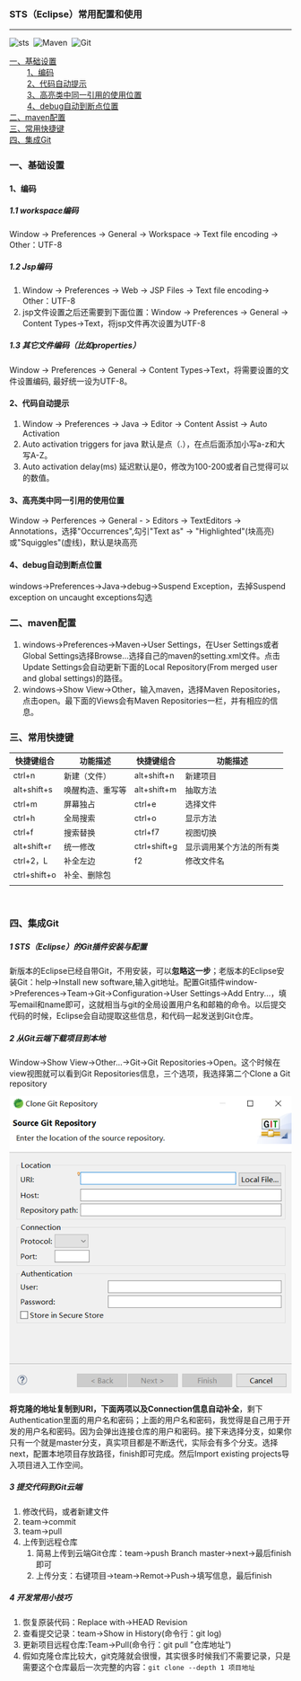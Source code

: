 ### STS（Eclipse）常用配置和使用

-------
![sts](https://img.shields.io/static/v1?label=STS&message=4.3.2.RELEASE&color=brightgreen)&nbsp;&nbsp;![Maven](https://img.shields.io/static/v1?label=Maven&message=3.6.0&color=brightgreen)&nbsp;&nbsp;![Git](https://img.shields.io/static/v1?label=Git&message=2.22.0-64-bit&color=brightgreen)

<nav>
    <a href="#一基础设置">一、基础设置</a><br/>
    &nbsp;&nbsp;&nbsp;&nbsp;&nbsp;&nbsp;&nbsp;&nbsp;<a href="#1编码">1、编码</a><br/>
    &nbsp;&nbsp;&nbsp;&nbsp;&nbsp;&nbsp;&nbsp;&nbsp;<a href="#2代码自动提示">2、代码自动提示</a><br/>
    &nbsp;&nbsp;&nbsp;&nbsp;&nbsp;&nbsp;&nbsp;&nbsp;<a href="#3高亮类中同一引用的使用位置">3、高亮类中同一引用的使用位置</a><br/>
     &nbsp;&nbsp;&nbsp;&nbsp;&nbsp;&nbsp;&nbsp;&nbsp;<a href="#4debug自动到断点位置">4、debug自动到断点位置</a><br/>
    <a href="#二maven配置">二、maven配置</a><br/>
    <a href="#三常用快捷键">三、常用快捷键</a><br/>
    <a href="#四集成Git">四、集成Git</a><br/>
</nav>



### 一、基础设置

#### 1、编码

##### 1.1 workspace编码

Window -> Preferences -> General -> Workspace -> Text file encoding -> Other：UTF-8

##### 1.2 Jsp编码

1. Window -> Preferences -> Web -> JSP Files -> Text file encoding-> Other：UTF-8
2. jsp文件设置之后还需要到下面位置：Window -> Preferences -> General -> Content Types->Text，将jsp文件再次设置为UTF-8

##### 1.3 其它文件编码（比如properties）

Window -> Preferences -> General -> Content Types->Text，将需要设置的文件设置编码, 最好统一设为UTF-8。

#### 2、代码自动提示

1. Window -> Preferences -> Java -> Editor -> Content Assist -> Auto Activation
2. Auto activation triggers for java 默认是点（.），在点后面添加小写a-z和大写A-Z。
3. Auto activation delay(ms) 延迟默认是0，修改为100-200或者自己觉得可以的数值。

#### 3、高亮类中同一引用的使用位置

Window -> Perferences -> General - > Editors -> TextEditors -> Annotations，选择"Occurrences",勾引"Text as" -> "Highlighted"(块高亮)或"Squiggles"(虚线)，默认是块高亮

#### 4、debug自动到断点位置

windows->Preferences->Java->debug->Suspend Exception，去掉Suspend exception on uncaught exceptions勾选

### 二、maven配置

1. windows->Preferences->Maven->User Settings，在User Settings或者Global Settings选择Browse...选择自己的maven的setting.xml文件。点击Update Settings会自动更新下面的Local Repository(From merged user and global settings)的路径。
2. windows->Show View->Other，输入maven，选择Maven Repositories，点击open。最下面的Views会有Maven Repositories一栏，并有相应的信息。

### 三、常用快捷键

| 快捷键组合   | 功能描述         | 快捷键组合   | 功能描述                 |
| ------------ | ---------------- | ------------ | ------------------------ |
| ctrl+n       | 新建（文件）     | alt+shift+n  | 新建项目                 |
| alt+shift+s  | 唤醒构造、重写等 | alt+shift+m  | 抽取方法                 |
| ctrl+m       | 屏幕独占         | ctrl+e       | 选择文件                 |
| ctrl+h       | 全局搜索         | ctrl+o       | 显示方法                 |
| ctrl+f       | 搜索替换         | ctrl+f7      | 视图切换                 |
| alt+shift+r  | 统一修改         | ctrl+shift+g | 显示调用某个方法的所有类 |
| ctrl+2，L    | 补全左边         | f2           | 修改文件名               |
| ctrl+shift+o | 补全、删除包     |              |                          |
|              |                  |              |                          |

​		

### 四、集成Git

##### 1 STS（Eclipse）的Git插件安装与配置

新版本的Eclipse已经自带Git，不用安装，可以**忽略这一步**；老版本的Eclipse安装Git：help->Install new software,输入git地址。配置Git插件window->Preferences->Team->Git->Configuration->User Settings->Add Entry...，填写email和name即可，这就相当与git的全局设置用户名和邮箱的命令。以后提交代码的时候，Eclipse会自动提取这些信息，和代码一起发送到Git仓库。

##### 2 从Git云端下载项目到本地

Window->Show View->Other...->Git->Git Repositories->Open。这个时候在view视图就可以看到Git Repositories信息，三个选项，我选择第二个Clone a Git repository

![](STS%E5%B8%B8%E7%94%A8%E9%85%8D%E7%BD%AE.assets/eclipse%E4%B8%ADgit%E5%85%8B%E9%9A%86%E8%BF%9C%E7%A8%8B%E4%BB%93%E5%BA%93.png)

**将克隆的地址复制到URI，下面两项以及Connection信息自动补全**，剩下Authentication里面的用户名和密码；上面的用户名和密码，我觉得是自己用于开发的用户名和密码。因为会弹出连接仓库的用户和密码。接下来选择分支，如果你只有一个就是master分支，真实项目都是不断迭代，实际会有多个分支。选择next，配置本地项目存放路径，finish即可完成。然后Import existing projects导入项目进入工作空间。

##### 3 提交代码到Git云端

1. 修改代码，或者新建文件
2. team->commit
3. team->pull
4. 上传到远程仓库
   1. 简易上传到云端Git仓库：team->push Branch master->next->最后finish即可
   2. 上传分支：右键项目->team->Remot->Push->填写信息，最后finish

##### 4 开发常用小技巧

1. 恢复原装代码：Replace with->HEAD Revision
2. 查看提交记录：team->Show in History(命令行：git log)
3. 更新项目远程仓库:Team->Pull(命令行：git pull ”仓库地址“)
4. 假如克隆仓库比较大，git克隆就会很慢，其实很多时候我们不需要记录，只是需要这个仓库最后一次完整的内容：`git clone --depth 1 项目地址`